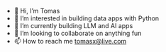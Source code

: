 - 👋 Hi, I’m Tomas
- 👀 I’m interested in building data apps with Python
- 🌱 I’m currently building LLM and AI apps
- 💞️ I’m looking to collaborate on anything fun
- 📫 How to reach me tomasx@live.com
